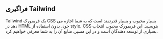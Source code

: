 ## فراگیری Tailwind

Tailwind یک فریمورک CSS بسیار محبوب و بسیار قدرتمند است که به شما اجازه می دهد در HTML خود، بدون استفاده از style، CSS بنویسید. این فریمورک محبوب انتخاب بسیاری از توسعه دهندگان است و در این مسیر، منابع آن را به شما معرفی خواهیم کرد.
